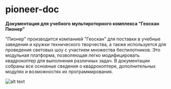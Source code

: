 # pioneer-doc
**Документация для учебного мультироторного комплекса "Геоскан Пионер"**

"Пионер" производится компанией "Геоскан" для поставки в учебные заведения и кружки технического творчества, а также используется для проведения световых шоу с участием множества беспилотников. 
Это модульная платформа, позволяющая легко модифицировать квадрокоптер для выполнения различных задач. 
В документации собраны все основные сведения о квадрокоптере, дополнительных модулях и возможностях их программирования.  

![alt text](https://pioneer-doc.readthedocs.io/ru/master/_images/pioneer.png "Geoscan Pioneer")
